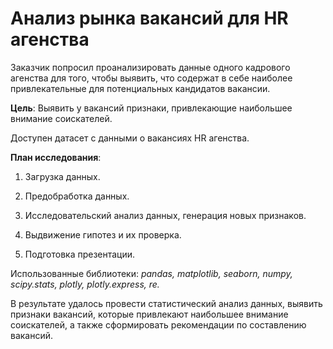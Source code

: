 # Анализ рынка вакансий для HR агенства

Заказчик попросил проанализировать данные одного кадрового агенства для того, чтобы выявить, что содержат в себе наиболее привлекательные для потенциальных кандидатов вакансии.

**Цель**: Выявить у вакансий признаки, привлекающие наибольшее внимание соискателей. 

Доступен датасет с данными о вакансиях HR агенства.

**План исследования**:

1. Загрузка данных.

2. Предобработка данных.

3. Исследовательский анализ данных, генерация новых признаков.

4. Выдвижение гипотез и их проверка.

5. Подготовка презентации.

Использованные библиотеки: *pandas, matplotlib, seaborn, numpy, scipy.stats, plotly, plotly.express, re.*

В результате удалось провести статистический анализ данных, выявить признаки вакансий, которые привлекают наибольшее внимание соискателей, а также сформировать рекомендации по составлению вакансий. 
